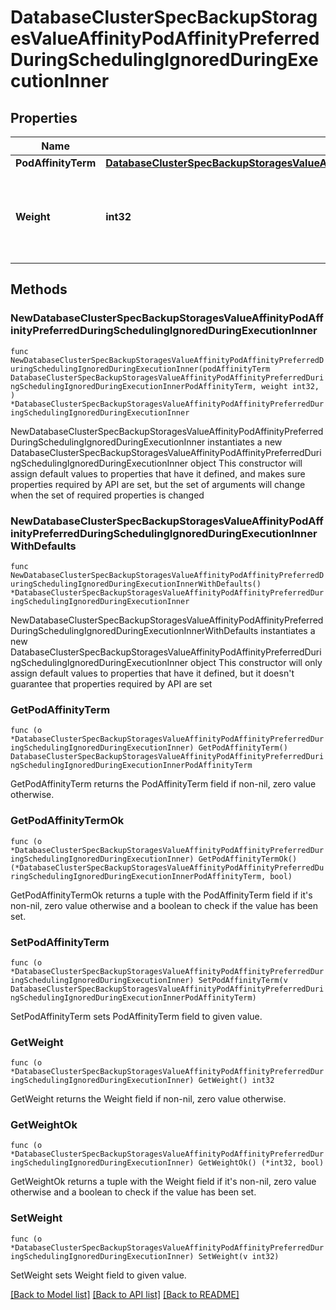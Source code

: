 # DatabaseClusterSpecBackupStoragesValueAffinityPodAffinityPreferredDuringSchedulingIgnoredDuringExecutionInner

## Properties

Name | Type | Description | Notes
------------ | ------------- | ------------- | -------------
**PodAffinityTerm** | [**DatabaseClusterSpecBackupStoragesValueAffinityPodAffinityPreferredDuringSchedulingIgnoredDuringExecutionInnerPodAffinityTerm**](DatabaseClusterSpecBackupStoragesValueAffinityPodAffinityPreferredDuringSchedulingIgnoredDuringExecutionInnerPodAffinityTerm.md) |  | 
**Weight** | **int32** | weight associated with matching the corresponding podAffinityTerm, in the range 1-100. | 

## Methods

### NewDatabaseClusterSpecBackupStoragesValueAffinityPodAffinityPreferredDuringSchedulingIgnoredDuringExecutionInner

`func NewDatabaseClusterSpecBackupStoragesValueAffinityPodAffinityPreferredDuringSchedulingIgnoredDuringExecutionInner(podAffinityTerm DatabaseClusterSpecBackupStoragesValueAffinityPodAffinityPreferredDuringSchedulingIgnoredDuringExecutionInnerPodAffinityTerm, weight int32, ) *DatabaseClusterSpecBackupStoragesValueAffinityPodAffinityPreferredDuringSchedulingIgnoredDuringExecutionInner`

NewDatabaseClusterSpecBackupStoragesValueAffinityPodAffinityPreferredDuringSchedulingIgnoredDuringExecutionInner instantiates a new DatabaseClusterSpecBackupStoragesValueAffinityPodAffinityPreferredDuringSchedulingIgnoredDuringExecutionInner object
This constructor will assign default values to properties that have it defined,
and makes sure properties required by API are set, but the set of arguments
will change when the set of required properties is changed

### NewDatabaseClusterSpecBackupStoragesValueAffinityPodAffinityPreferredDuringSchedulingIgnoredDuringExecutionInnerWithDefaults

`func NewDatabaseClusterSpecBackupStoragesValueAffinityPodAffinityPreferredDuringSchedulingIgnoredDuringExecutionInnerWithDefaults() *DatabaseClusterSpecBackupStoragesValueAffinityPodAffinityPreferredDuringSchedulingIgnoredDuringExecutionInner`

NewDatabaseClusterSpecBackupStoragesValueAffinityPodAffinityPreferredDuringSchedulingIgnoredDuringExecutionInnerWithDefaults instantiates a new DatabaseClusterSpecBackupStoragesValueAffinityPodAffinityPreferredDuringSchedulingIgnoredDuringExecutionInner object
This constructor will only assign default values to properties that have it defined,
but it doesn't guarantee that properties required by API are set

### GetPodAffinityTerm

`func (o *DatabaseClusterSpecBackupStoragesValueAffinityPodAffinityPreferredDuringSchedulingIgnoredDuringExecutionInner) GetPodAffinityTerm() DatabaseClusterSpecBackupStoragesValueAffinityPodAffinityPreferredDuringSchedulingIgnoredDuringExecutionInnerPodAffinityTerm`

GetPodAffinityTerm returns the PodAffinityTerm field if non-nil, zero value otherwise.

### GetPodAffinityTermOk

`func (o *DatabaseClusterSpecBackupStoragesValueAffinityPodAffinityPreferredDuringSchedulingIgnoredDuringExecutionInner) GetPodAffinityTermOk() (*DatabaseClusterSpecBackupStoragesValueAffinityPodAffinityPreferredDuringSchedulingIgnoredDuringExecutionInnerPodAffinityTerm, bool)`

GetPodAffinityTermOk returns a tuple with the PodAffinityTerm field if it's non-nil, zero value otherwise
and a boolean to check if the value has been set.

### SetPodAffinityTerm

`func (o *DatabaseClusterSpecBackupStoragesValueAffinityPodAffinityPreferredDuringSchedulingIgnoredDuringExecutionInner) SetPodAffinityTerm(v DatabaseClusterSpecBackupStoragesValueAffinityPodAffinityPreferredDuringSchedulingIgnoredDuringExecutionInnerPodAffinityTerm)`

SetPodAffinityTerm sets PodAffinityTerm field to given value.


### GetWeight

`func (o *DatabaseClusterSpecBackupStoragesValueAffinityPodAffinityPreferredDuringSchedulingIgnoredDuringExecutionInner) GetWeight() int32`

GetWeight returns the Weight field if non-nil, zero value otherwise.

### GetWeightOk

`func (o *DatabaseClusterSpecBackupStoragesValueAffinityPodAffinityPreferredDuringSchedulingIgnoredDuringExecutionInner) GetWeightOk() (*int32, bool)`

GetWeightOk returns a tuple with the Weight field if it's non-nil, zero value otherwise
and a boolean to check if the value has been set.

### SetWeight

`func (o *DatabaseClusterSpecBackupStoragesValueAffinityPodAffinityPreferredDuringSchedulingIgnoredDuringExecutionInner) SetWeight(v int32)`

SetWeight sets Weight field to given value.



[[Back to Model list]](../README.md#documentation-for-models) [[Back to API list]](../README.md#documentation-for-api-endpoints) [[Back to README]](../README.md)


